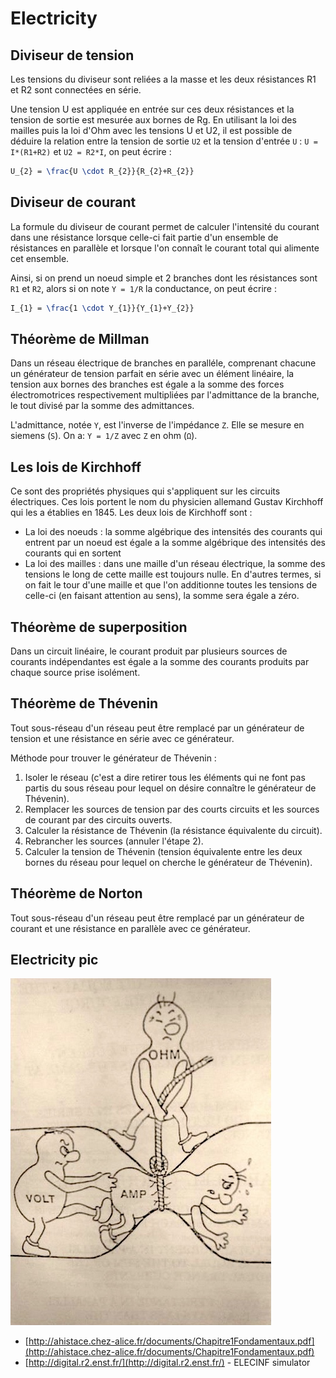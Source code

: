 # Electricity

## Diviseur de tension

Les tensions du diviseur sont reliées a la masse et les
deux résistances R1 et R2 sont connectées en série.

Une tension U est appliquée en entrée sur ces deux résistances et la tension de sortie est mesurée aux bornes de Rg. En utilisant la loi des mailles puis la loi d'Ohm avec les tensions U et U2, il est possible de déduire la relation entre la tension de sortie `U2` et la tension d'entrée `U` : `U = I*(R1+R2)` et `U2 = R2*I`, on peut écrire :

```latex
U_{2} = \frac{U \cdot R_{2}}{R_{2}+R_{2}}
```

## Diviseur de courant

La formule du diviseur de courant permet de calculer l'intensité du courant dans une résistance lorsque celle-ci fait partie d'un ensemble de résistances en parallèle et lorsque l'on connaît le courant total qui alimente cet ensemble.

Ainsi, si on prend un noeud simple et 2 branches dont les résistances sont `R1` et `R2`, alors si on note `Y = 1/R` la conductance, on peut écrire :

```latex
I_{1} = \frac{1 \cdot Y_{1}}{Y_{1}+Y_{2}}
```

## Théorème de Millman

Dans un réseau électrique de branches en paralléle, comprenant chacune un générateur de tension parfait en série avec un élément linéaire, la tension aux bornes des branches est égale a la somme des forces électromotrices respectivement multipliées par l'admittance de la branche, le tout divisé par la somme des admittances.

L'admittance, notée `Y`, est l'inverse de l'impédance `Z`. Elle se mesure en siemens (`S`). On a: `Y = 1/Z` avec `Z` en ohm (`Ω`).

## Les lois de Kirchhoff

Ce sont des propriétés physiques qui s'appliquent sur les circuits électriques. Ces lois portent le nom du physicien allemand Gustav Kirchhoff qui les a établies en 1845. Les deux lois de Kirchhoff sont :

- La loi des noeuds : la somme algébrique des intensités des courants qui entrent par un noeud est égale a la somme algébrique des intensités des courants qui en sortent
- La loi des mailles : dans une maille d'un réseau électrique, la somme des tensions le long de cette maille est toujours nulle. En d'autres termes, si on fait le tour d'une maille et que l'on additionne toutes les tensions de celle-ci (en faisant attention au sens), la somme sera égale a zéro.

## Théorème de superposition

Dans un circuit linéaire, le courant produit par plusieurs sources de courants indépendantes est égale a la somme des courants produits par chaque source prise isolément.

## Théorème de Thévenin

Tout sous-réseau d'un réseau peut être remplacé par un générateur de tension et une résistance en série avec ce générateur.

Méthode pour trouver le générateur de Thévenin :

1. Isoler le réseau (c'est a dire retirer tous les éléments qui ne font pas partis du sous réseau pour lequel on désire connaître le générateur de Thévenin).
2. Remplacer les sources de tension par des courts circuits et les sources de courant par des circuits ouverts.
3. Calculer la résistance de Thévenin (la résistance équivalente du circuit).
4. Rebrancher les sources (annuler l'étape 2).
5. Calculer la tension de Thévenin (tension équivalente entre les deux bornes du réseau pour lequel on cherche le générateur de Thévenin).

## Théorème de Norton

Tout sous-réseau d'un réseau peut être remplacé par un générateur de courant et une résistance en parallèle avec ce générateur.

## Electricity pic

![Electricity](./data/elec.jpg)

- [http://ahistace.chez-alice.fr/documents/Chapitre1Fondamentaux.pdf](http://ahistace.chez-alice.fr/documents/Chapitre1Fondamentaux.pdf)
- [http://digital.r2.enst.fr/](http://digital.r2.enst.fr/) - ELECINF simulator
